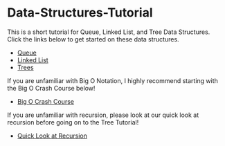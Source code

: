 # Data-Structures-Tutorial
This is a short tutorial for Queue, Linked List, and Tree Data Structures. Click the links below to get started on these data structures. 

* [Queue](QUEUE.md)
* [Linked List](LINKEDLIST.md)
* [Trees](TREES.md)

If you are unfamiliar with Big O Notation, I highly recommend starting with the Big O Crash Course below!
* [Big O Crash Course](BIGO.md)

If you are unfamiliar with recursion, please look at our quick look at recursion before going on to the Tree Tutorial!
* [Quick Look at Recursion](RECURSION.md)
